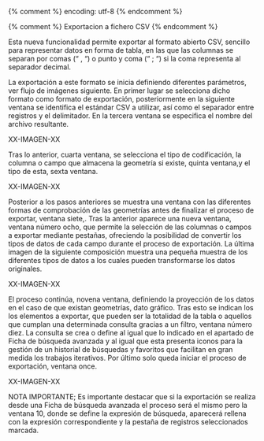 {% comment %} encoding: utf-8 {% endcomment %}

{% comment %} Exportacion a fichero CSV {% endcomment %}

Esta nueva funcionalidad permite exportar al formato abierto CSV, sencillo para representar datos en forma de tabla, en las que las columnas se separan por comas (“ , “) o punto y coma (“ ; “) si la coma representa al separador decimal.

La exportación a este formato se inicia definiendo diferentes parámetros, ver flujo de imágenes siguiente. En primer lugar se selecciona dicho formato como formato de exportación, posteriormente en la siguiente ventana se identifica el estándar CSV a utilizar, así como el separador entre registros  y el delimitador. En la tercera ventana se especifica el nombre del  archivo resultante.

XX-IMAGEN-XX

Tras lo anterior, cuarta ventana, se selecciona el tipo de codificación, la columna o campo que almacena la geometría si existe, quinta ventana,y el tipo de esta, sexta ventana.

XX-IMAGEN-XX

Posterior a los pasos anteriores se muestra una ventana con las diferentes formas de comprobación de las geometrías antes de finalizar el proceso de exportar, ventana siete,. Tras la anterior aparece una nueva ventana, ventana número ocho, que permite la selección de las columnas o campos a exportar mediante pestañas, ofreciendo la posibilidad de convertir los tipos de datos de cada campo durante el proceso de exportación. La última imagen de la siguiente composición muestra una pequeña muestra de los diferentes tipos de datos a los cuales pueden transformarse los datos originales.

XX-IMAGEN-XX

El proceso continúa, novena ventana, definiendo la proyección de los datos en el caso de que existan geometrías, dato gráfico. Tras esto se indican los los elementos a exportar,  que pueden ser la totalidad de la tabla o aquellos que cumplan una determinada consulta gracias a un filtro, ventana número diez. La consulta se crea o define al igual que lo indicado en el apartado de Ficha de búsqueda avanzada y al igual que esta presenta iconos para la gestión de un historial de búsquedas y favoritos que facilitan en gran medida los trabajos iterativos. Por último solo queda iniciar el proceso de exportación, ventana once.

XX-IMAGEN-XX


NOTA IMPORTANTE; Es importante destacar que si la exportación se realiza desde una Ficha de búsqueda avanzada el proceso será el mismo pero la ventana 10, donde se define la expresión de búsqueda, aparecerá rellena con la expresión correspondiente y la pestaña de registros seleccionados marcada.
